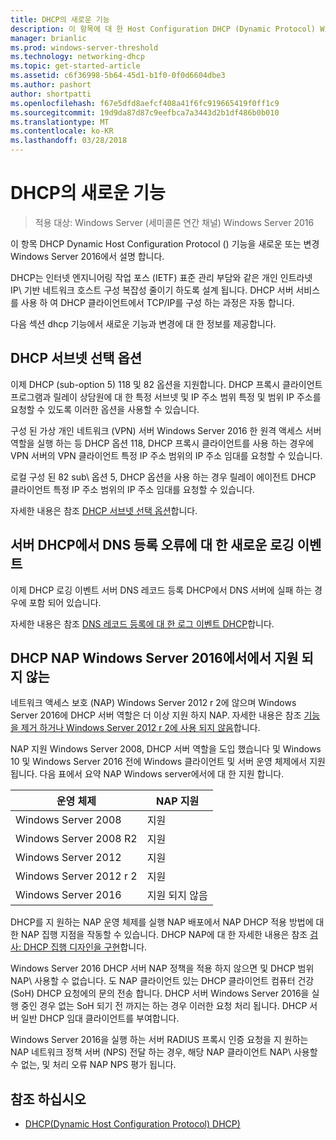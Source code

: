 ```yaml
---
title: DHCP의 새로운 기능
description: 이 항목에 대 한 Host Configuration DHCP (Dynamic Protocol) Windows Server 2016의 새로운 기능에 대 한 개요를 제공합니다.
manager: brianlic
ms.prod: windows-server-threshold
ms.technology: networking-dhcp
ms.topic: get-started-article
ms.assetid: c6f36998-5b64-45d1-b1f0-0f0d6604dbe3
ms.author: pashort
author: shortpatti
ms.openlocfilehash: f67e5dfd8aefcf408a41f6fc919665419f0ff1c9
ms.sourcegitcommit: 19d9da87d87c9eefbca7a3443d2b1df486b0b010
ms.translationtype: MT
ms.contentlocale: ko-KR
ms.lasthandoff: 03/28/2018
---
```

# <a name="whats-new-in-dhcp"></a>DHCP의 새로운 기능

>적용 대상: Windows Server (세미콜론 연간 채널) Windows Server 2016

이 항목 DHCP Dynamic Host Configuration Protocol () 기능을 새로운 또는 변경 Windows Server 2016에서 설명 합니다.
  
DHCP는 인터넷 엔지니어링 작업 포스 (IETF) 표준 관리 부담와 같은 개인 인트라넷 IP\ 기반 네트워크 호스트 구성 복잡성 줄이기 하도록 설계 됩니다. DHCP 서버 서비스를 사용 하 여 DHCP 클라이언트에서 TCP/IP를 구성 하는 과정은 자동 합니다.

다음 섹션 dhcp 기능에서 새로운 기능과 변경에 대 한 정보를 제공합니다.

## <a name="dhcp-subnet-selection-options"></a>DHCP 서브넷 선택 옵션

이제 DHCP \(sub-option 5\) 118 및 82 옵션을 지원합니다. DHCP 프록시 클라이언트 프로그램과 릴레이 상담원에 대 한 특정 서브넷 및 IP 주소 범위 특정 및 범위 IP 주소를 요청할 수 있도록 이러한 옵션을 사용할 수 있습니다.

구성 된 가상 개인 네트워크 \(VPN\) 서버 Windows Server 2016 한 원격 액세스 서버 역할을 실행 하는 등 DHCP 옵션 118, DHCP 프록시 클라이언트를 사용 하는 경우에 VPN 서버의 VPN 클라이언트 특정 IP 주소 범위의 IP 주소 임대를 요청할 수 있습니다.

로컬 구성 된 82 sub\ 옵션 5, DHCP 옵션을 사용 하는 경우 릴레이 에이전트 DHCP 클라이언트 특정 IP 주소 범위의 IP 주소 임대를 요청할 수 있습니다.

자세한 내용은 참조 [DHCP 서브넷 선택 옵션](dhcp-subnet-options.md)합니다.

## <a name="new-logging-events-for-dns-registration-failures-by-the-dhcp-server"></a>서버 DHCP에서 DNS 등록 오류에 대 한 새로운 로깅 이벤트

이제 DHCP 로깅 이벤트 서버 DNS 레코드 등록 DHCP에서 DNS 서버에 실패 하는 경우에 포함 되어 있습니다.

자세한 내용은 참조 [DNS 레코드 등록에 대 한 로그 이벤트 DHCP](dhcp-dns-events.md)합니다.

## <a name="dhcp-nap-is-not-supported-in-windows-server-2016"></a>DHCP NAP Windows Server 2016에서에서 지원 되지 않는

네트워크 액세스 보호 \(NAP\) Windows Server 2012 r 2에 않으며 Windows Server 2016에 DHCP 서버 역할은 더 이상 지원 하지 NAP. 자세한 내용은 참조 [기능을 제거 하거나 Windows Server 2012 r 2에 사용 되지 않음](https://technet.microsoft.com/library/dn303411.aspx)합니다.  
  
NAP 지원 Windows Server 2008, DHCP 서버 역할을 도입 했습니다 및 Windows 10 및 Windows Server 2016 전에 Windows 클라이언트 및 서버 운영 체제에서 지원 됩니다. 다음 표에서 요약 NAP Windows server에서에 대 한 지원 합니다.  
  
|운영 체제|NAP 지원|  
|--------------------|---------------|  
| Windows Server 2008 |지원|  
| Windows Server 2008 R2 |지원|  
| Windows Server 2012 |지원|  
| Windows Server 2012 r 2 |지원|  
| Windows Server 2016|지원 되지 않음|  
  
DHCP를 지 원하는 NAP 운영 체제를 실행 NAP 배포에서 NAP DHCP 적용 방법에 대 한 NAP 집행 지점을 작동할 수 있습니다. DHCP NAP에 대 한 자세한 내용은 참조 [검사: DHCP 집행 디자인을 구현](https://technet.microsoft.com/library/dd314186.aspx)합니다.  
  
Windows Server 2016 DHCP 서버 NAP 정책을 적용 하지 않으면 및 DHCP 범위 NAP\ 사용할 수 없습니다. 도 NAP 클라이언트 있는 DHCP 클라이언트 컴퓨터 건강 \(SoH\) DHCP 요청에의 문의 전송 합니다. DHCP 서버 Windows Server 2016을 실행 중인 경우 없는 SoH 되기 전 까지는 하는 경우 이러한 요청 처리 됩니다. DHCP 서버 일반 DHCP 임대 클라이언트를 부여합니다. 

Windows Server 2016을 실행 하는 서버 RADIUS 프록시 인증 요청을 지 원하는 NAP 네트워크 정책 서버 \(NPS\) 전달 하는 경우, 해당 NAP 클라이언트 NAP\ 사용할 수 없는, 및 처리 오류 NAP NPS 평가 됩니다.
  
## <a name="see-also"></a>참조 하십시오  
  
-   [DHCP(Dynamic Host Configuration Protocol) DHCP)](Dynamic-Host-Configuration-Protocol--DHCP-.md)  
  

